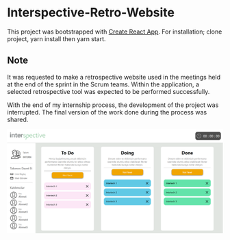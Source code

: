 # Interspective-Retro-Website

This project was bootstrapped with [Create React App](https://github.com/facebook/create-react-app).
For installation; clone project, yarn install then yarn start.

## Note

It was requested to make a retrospective website used in the meetings held at the end of the sprint in the Scrum teams. Within the application, a selected retrospective tool was expected to be performed successfully.

With the end of my internship process, the development of the project was interrupted. The final version of the work done during the process was shared.


![Retro](./image/retro.png)
